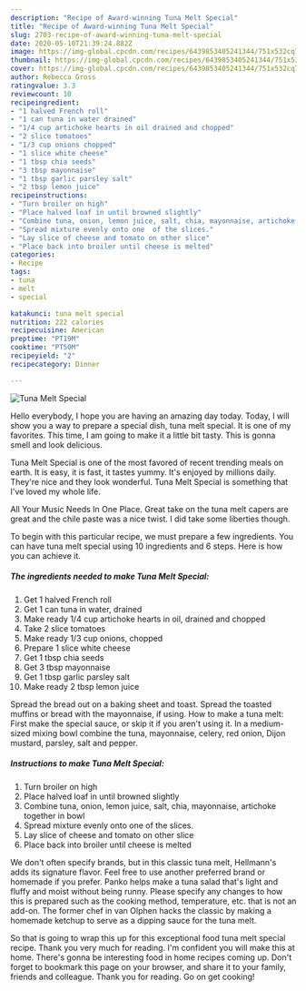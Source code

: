 ```yaml
---
description: "Recipe of Award-winning Tuna Melt Special"
title: "Recipe of Award-winning Tuna Melt Special"
slug: 2703-recipe-of-award-winning-tuna-melt-special
date: 2020-05-10T21:39:24.882Z
image: https://img-global.cpcdn.com/recipes/6439853405241344/751x532cq70/tuna-melt-special-recipe-main-photo.jpg
thumbnail: https://img-global.cpcdn.com/recipes/6439853405241344/751x532cq70/tuna-melt-special-recipe-main-photo.jpg
cover: https://img-global.cpcdn.com/recipes/6439853405241344/751x532cq70/tuna-melt-special-recipe-main-photo.jpg
author: Rebecca Gross
ratingvalue: 3.3
reviewcount: 10
recipeingredient:
- "1 halved French roll"
- "1 can tuna in water drained"
- "1/4 cup artichoke hearts in oil drained and chopped"
- "2 slice tomatoes"
- "1/3 cup onions chopped"
- "1 slice white cheese"
- "1 tbsp chia seeds"
- "3 tbsp mayonnaise"
- "1 tbsp garlic parsley salt"
- "2 tbsp lemon juice"
recipeinstructions:
- "Turn broiler on high"
- "Place halved loaf in until browned slightly"
- "Combine tuna, onion, lemon juice, salt, chia, mayonnaise, artichoke together in bowl"
- "Spread mixture evenly onto one  of the slices."
- "Lay slice of cheese and tomato on other slice"
- "Place back into broiler until cheese is melted"
categories:
- Recipe
tags:
- tuna
- melt
- special

katakunci: tuna melt special 
nutrition: 222 calories
recipecuisine: American
preptime: "PT19M"
cooktime: "PT50M"
recipeyield: "2"
recipecategory: Dinner

---
```



![Tuna Melt Special](https://img-global.cpcdn.com/recipes/6439853405241344/751x532cq70/tuna-melt-special-recipe-main-photo.jpg)

Hello everybody, I hope you are having an amazing day today. Today, I will show you a way to prepare a special dish, tuna melt special. It is one of my favorites. This time, I am going to make it a little bit tasty. This is gonna smell and look delicious.

Tuna Melt Special is one of the most favored of recent trending meals on earth. It is easy, it is fast, it tastes yummy. It's enjoyed by millions daily. They're nice and they look wonderful. Tuna Melt Special is something that I've loved my whole life.

All Your Music Needs In One Place. Great take on the tuna melt capers are great and the chile paste was a nice twist. I did take some liberties though.


To begin with this particular recipe, we must prepare a few ingredients. You can have tuna melt special using 10 ingredients and 6 steps. Here is how you can achieve it.

<!--inarticleads1-->

##### The ingredients needed to make Tuna Melt Special:

1. Get 1 halved French roll
1. Get 1 can tuna in water, drained
1. Make ready 1/4 cup artichoke hearts in oil, drained and chopped
1. Take 2 slice tomatoes
1. Make ready 1/3 cup onions, chopped
1. Prepare 1 slice white cheese
1. Get 1 tbsp chia seeds
1. Get 3 tbsp mayonnaise
1. Get 1 tbsp garlic parsley salt
1. Make ready 2 tbsp lemon juice


Spread the bread out on a baking sheet and toast. Spread the toasted muffins or bread with the mayonnaise, if using. How to make a tuna melt: First make the special sauce, or skip it if you aren&#39;t using it. In a medium-sized mixing bowl combine the tuna, mayonnaise, celery, red onion, Dijon mustard, parsley, salt and pepper. 

<!--inarticleads2-->

##### Instructions to make Tuna Melt Special:

1. Turn broiler on high
1. Place halved loaf in until browned slightly
1. Combine tuna, onion, lemon juice, salt, chia, mayonnaise, artichoke together in bowl
1. Spread mixture evenly onto one  of the slices.
1. Lay slice of cheese and tomato on other slice
1. Place back into broiler until cheese is melted


We don&#39;t often specify brands, but in this classic tuna melt, Hellmann&#39;s adds its signature flavor. Feel free to use another preferred brand or homemade if you prefer. Panko helps make a tuna salad that&#39;s light and fluffy and moist without being runny. Please specify any changes to how this is prepared such as the cooking method, temperature, etc. that is not an add-on. The former chef in van Olphen hacks the classic by making a homemade ketchup to serve as a dipping sauce for the tuna melt. 

So that is going to wrap this up for this exceptional food tuna melt special recipe. Thank you very much for reading. I'm confident you will make this at home. There's gonna be interesting food in home recipes coming up. Don't forget to bookmark this page on your browser, and share it to your family, friends and colleague. Thank you for reading. Go on get cooking!
